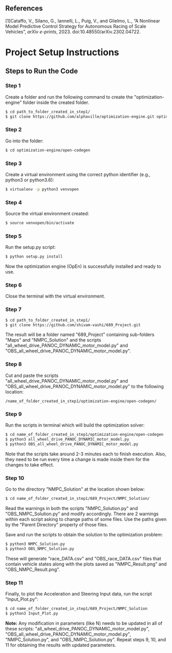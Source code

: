## References

[1]Cataffo, V., Silano, G., Iannelli, L., Puig, V., and Glielmo, L., “A Nonlinear Model Predictive Control Strategy for Autonomous Racing of Scale Vehicles”, <i>arXiv e-prints</i>, 2023. doi:10.48550/arXiv.2302.04722.



# Project Setup Instructions

## Steps to Run the Code

### Step 1
Create a folder and run the following command to create the "optimization-engine" folder inside the created folder.

```bash
$ cd path_to_folder_created_in_step1/
$ git clone https://github.com/alphaville/optimization-engine.git optimization-engine
```

### Step 2
Go into the folder:

```bash
$ cd optimization-engine/open-codegen
```

### Step 3
Create a virtual environment using the correct python identifier (e.g., python3 or python3.6):

```bash
$ virtualenv -p python3 venvopen
```

### Step 4
Source the virtual environment created:

```bash
$ source venvopen/bin/activate
```

### Step 5
Run the setup.py script:

```bash
$ python setup.py install
```

Now the optimization engine (OpEn) is successfully installed and ready to use.

### Step 6
Close the terminal with the virtual environment.

### Step 7

```bash
$ cd path_to_folder_created_in_step1/
$ git clone https://github.com/shivam-vashi/689_Project.git
```

The result will be a folder named "689_Project" containing sub-folders "Maps" and "NMPC_Solution" and the scripts "all_wheel_drive_PANOC_DYNAMIC_motor_model.py" and "OBS_all_wheel_drive_PANOC_DYNAMIC_motor_model.py".

### Step 8
Cut and paste the scripts "all_wheel_drive_PANOC_DYNAMIC_motor_model.py" and "OBS_all_wheel_drive_PANOC_DYNAMIC_motor_model.py" to the following location:

```plaintext
/name_of_folder_created_in_step1/optimization-engine/open-codegen/
```

### Step 9
Run the scripts in terminal which will build the optimization solver:

```bash
$ cd name_of_folder_created_in_step1/optimization-engine/open-codegen
$ python3 all_wheel_drive_PANOC_DYNAMIC_motor_model.py
$ python3 OBS_all_wheel_drive_PANOC_DYNAMIC_motor_model.py
```

Note that the scripts take around 2-3 minutes each to finish execution. Also, they need to be run every time a change is made inside them for the changes to take effect.

### Step 10
Go to the directory "NMPC_Solution" at the location shown below:

```bash
$ cd name_of_folder_created_in_step1/689_Project/NMPC_Solution/
```

Read the warnings in both the scripts "NMPC_Solution.py" and "OBS_NMPC_Solution.py" and modify accordingly. There are 2 warnings within each script asking to change paths of some files. Use the paths given by the "Parent Directory" property of those files.

Save and run the scripts to obtain the solution to the optimization problem:

```bash
$ python3 NMPC_Solution.py
$ python3 OBS_NMPC_Solution.py
```

These will generate "race_DATA.csv" and "OBS_race_DATA.csv" files that contain vehicle states along with the plots saved as "NMPC_Result.png" and "OBS_NMPC_Result.png".

### Step 11
Finally, to plot the Acceleration and Steering Input data, run the script "Input_Plot.py":

```bash
$ cd name_of_folder_created_in_step1/689_Project/NMPC_Solution
$ python3 Input_Plot.py
```

**Note:** Any modification in parameters (like N) needs to be updated in all of these scripts: "all_wheel_drive_PANOC_DYNAMIC_motor_model.py", "OBS_all_wheel_drive_PANOC_DYNAMIC_motor_model.py", "NMPC_Solution.py", and "OBS_NMPC_Solution.py". Repeat steps 9, 10, and 11 for obtaining the results with updated parameters.
